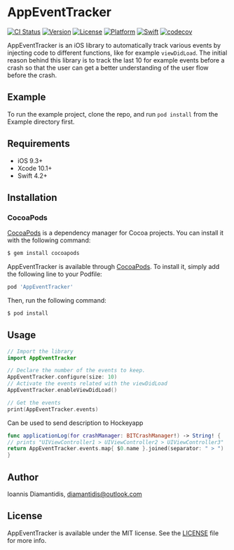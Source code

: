 # AppEventTracker

[![CI Status](https://img.shields.io/travis/diamantidis/AppEventTracker.svg?style=flat)](https://travis-ci.org/diamantidis/AppEventTracker)
[![Version](https://img.shields.io/cocoapods/v/AppEventTracker.svg?style=flat)](https://cocoapods.org/pods/AppEventTracker)
[![License](https://img.shields.io/cocoapods/l/AppEventTracker.svg?style=flat)](https://cocoapods.org/pods/AppEventTracker)
[![Platform](https://img.shields.io/cocoapods/p/AppEventTracker.svg?style=flat)](https://cocoapods.org/pods/AppEventTracker)
[![Swift](https://img.shields.io/badge/Swift-4.0-blue.svg)](https://swift.org)
[![codecov](https://codecov.io/gh/diamantidis/AppEventTracker/branch/master/graph/badge.svg)](https://codecov.io/gh/diamantidis/AppEventTracker)


AppEventTracker is an iOS library to automatically track various events by injecting code to different functions, like for example `viewDidLoad`.
The initial reason behind this library is to track the last 10 for example events before a crash so that the user can get a better understanding of the user flow before the crash.

## Example
To run the example project, clone the repo, and run `pod install` from the Example directory first.

## Requirements
- iOS 9.3+
- Xcode 10.1+
- Swift 4.2+

## Installation

### CocoaPods

[CocoaPods](http://cocoapods.org) is a dependency manager for Cocoa projects. You can install it with the following command:

```bash
$ gem install cocoapods
```

AppEventTracker is available through [CocoaPods](https://cocoapods.org). To install
it, simply add the following line to your Podfile:

```ruby
pod 'AppEventTracker'
```

Then, run the following command:

```bash
$ pod install
```

## Usage 

```swift
// Import the library
import AppEventTracker
```

```swift
// Declare the number of the events to keep. 
AppEventTracker.configure(size: 10)
// Activate the events related with the viewDidLoad
AppEventTracker.enableViewDidLoad()
```

```swift
// Get the events 
print(AppEventTracker.events)
```

Can be used to send description to Hockeyapp

```swift
func applicationLog(for crashManager: BITCrashManager!) -> String! {
// prints "UIViewController1 > UIViewController2 > UIViewController3"
return AppEventTracker.events.map{ $0.name }.joined(separator: " > ")
}
```

## Author

Ioannis Diamantidis, diamantidis@outlook.com

## License

AppEventTracker is available under the MIT license. See the [LICENSE](LICENSE) file for more info.
